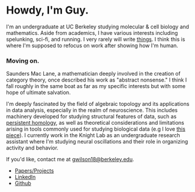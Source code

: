 
# Howdy, I'm Guy.

I'm an undergraduate at UC Berkeley studying molecular & cell biology and mathematics. Aside from academics, I 
have various interests including spelunking, sci-fi, and running. I very rarely will write 
[things](https://medium.com/addiction-unscripted/down-the-rabbit-hole-96b121a3bfc5). I think this is where I'm supposed to 
refocus on work after showing how I'm human. 

### Moving on.

Saunders Mac Lane, a mathematician deeply involved in the creation of category theory, once described his work as 
"abstract nonsense." I think I fall roughly in the same boat as far as my specific interests but with some hope of ultimate salvation.

I'm deeply fascinated by the field of algebraic topology and its applications in data analysis, especially in the realm of neuroscience. 
This includes machinery developed for studying structural features of data, 
such as [persistent homology](https://www.youtube.com/watch?v=h0bnG1Wavag), as well as theoretical considerations and limitations
arising in tools commonly used for studying biological data (e.g I love [this piece](http://colah.github.io/posts/2014-03-NN-Manifolds-Topology/)). I currently work in the Knight Lab as an undergraduate research assistant where I'm studying neural oscillations and their role in organizing activity and behavior.  

If you'd like, contact me at [gwilson18@berkeley.edu](gwilson18@berkeley.edu).

- [Papers/Projects](https://guyhwilson.github.io/stuff)
- [LinkedIn](https://www.linkedin.com/in/guy-wilson)
- [Github](https://github.com/ekpyrotic)
